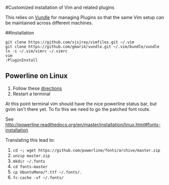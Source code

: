 #Customized installation of Vim and related plugins

This relies on [Vundle](https://github.com/VundleVim/Vundle.vim) for managing Plugins so that the same Vim setup can be maintained across different machines.

##Installation

	git clone https://github.com/sjsjrey/vimfiles.git ~/.vim
	git clone https://github.com/gmarik/vundle.git ~/.vim/bundle/vundle
	ln -s ~/.vim/vimrc ~/.vimrc
	vim
	:PluginInstall

## Powerline on Linux


1. Follow these [directions](http://www.linuxdeveloper.space/install-vim-powerline/)
2. Restart a terminal

At this point terminal vim should have the nice powerline status bar, but gvim isn't there yet. To fix this we need to go the patched font route.

See http://powerline.readthedocs.org/en/master/installation/linux.html#fonts-installation

Translating this lead to:

1. `cd ~; wget https://github.com/powerline/fonts/archive/master.zip`	
2. `unzip master.zip`
3. `mkdir ~/.fonts`
4. `cd fonts-master`
5. `cp UbuntuMono/*.ttf ~/.fonts/.`
6. `fc-cache -vf ~/.fonts/ `
